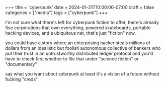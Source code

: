 +++
title = 'cyberpunk'
date = 2024-01-21T10:00:00-07:00
draft = false
categories = ["media"]
tags = ["cyberpunk"]
+++

I'm not sure what there's left for cyberpunk fiction to offer, there's already five corporations that own everything, powered skateboards, portable hacking devices, and a ubiquitous net, that's just "fiction" now.

you could have a story where an enterprising hacker steals millions of dollars from an idealistic but foolish autonomous collective of bankers who put their trust in an untrustworthy distributed ledger protocol and you'd have to check first whether to file that under "science fiction" or "documentary"

say what you want about solarpunk at least it's a vision of a future without fucking "creds"